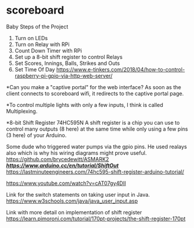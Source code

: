 # scoreboard
Baby Steps of the Project
1. Turn on LEDs
2. Turn on Relay with RPi
3. Count Down Timer with RPi
4. Set up a 8-bit shift register to control Relays
5. Set Scores, Innings, Balls, Strikes and Outs
6. Set Time Of Day
https://www.e-tinkers.com/2018/04/how-to-control-raspberry-pi-gpio-via-http-web-server/

*Can you make a "captive portal" for the web interface? As soon as the client connects to
scoreboard wifi, it redirects to the captive portal page.

*To control multiple lights with only a few inputs, I think is called Multiplexing.

*8-bit Shift Register 74HC595N
A shift register is a chip you can use to control many outputs (8 here) at the same time while only using a few pins (3 here) of your Arduino.

Some dude who triggered water pumps via the gpio pins. 
He used realays also which is why his wiring diagrams might prove useful. 
https://github.com/brycedewitt/ASMARK2
*****************https://www.arduino.cc/en/tutorial/ShiftOut*****************
https://lastminuteengineers.com/74hc595-shift-register-arduino-tutorial/

https://www.youtube.com/watch?v=cAT07gy4DII


Link for the switch statements on taking user input in Java. 
https://www.w3schools.com/java/java_user_input.asp

Link with more detail on implementation of shift register
https://learn.pimoroni.com/tutorial/170pt-projects/the-shift-register-170pt
